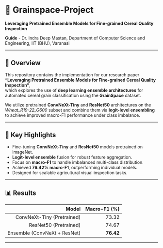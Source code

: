 # 🌾 Grainspace-Project

**Leveraging Pretrained Ensemble Models for Fine-grained Cereal Quality Inspection**

**Guide** - Dr. Indra Deep Mastan, Department of Computer Science and Engineering, IIT (BHU), Varanasi



---

## 🧠 Overview

This repository contains the implementation for our research paper  
**“Leveraging Pretrained Ensemble Models for Fine-grained Cereal Quality Inspection”**,  
which explores the use of **deep learning ensemble architectures** for automated cereal grain classification using the **GrainSpace** dataset.

We utilize pretrained **ConvNeXt-Tiny** and **ResNet50** architectures on the *Wheat_R19-22_G600* subset and combine them via **logit-level ensembling** to achieve improved macro-F1 performance under class imbalance.

---

## 🧩 Key Highlights

- Fine-tuning **ConvNeXt-Tiny** and **ResNet50** models pretrained on ImageNet.  
- **Logit-level ensemble** fusion for robust feature aggregation.  
- Focus on **macro-F1** to handle imbalanced multi-class distribution.  
- Achieved **76.42% macro-F1**, outperforming individual models.  
- Designed for scalable agricultural visual inspection tasks.

---

## 📊 Results

| Model                             | Macro-F1 (%) |
|----------------------------------:|-------------:|
| ConvNeXt-Tiny (Pretrained)        | 73.32        |
| ResNet50 (Pretrained)             | 74.67        |
| Ensemble (ConvNeXt + ResNet)      | **76.42**    |

---

